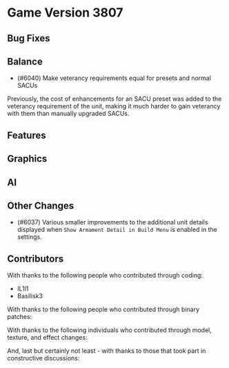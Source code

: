 # Game Version 3807

## Bug Fixes

<!-- Remove header when empty -->

## Balance

- (#6040) Make veterancy requirements equal for presets and normal SACUs

Previously, the cost of enhancements for an SACU preset was added to the veterancy requirement of the unit, making it much harder to gain veterancy with them than manually upgraded SACUs.

## Features

<!-- Remove header when empty -->

## Graphics

<!-- Remove header when empty -->

## AI

<!-- Remove header when empty -->

## Other Changes

- (#6037) Various smaller improvements to the additional unit details displayed when `Show Armament Detail in Build Menu` is enabled in the settings.

## Contributors

With thanks to the following people who contributed through coding:

- lL1l1
- Basilisk3

With thanks to the following people who contributed through binary patches:

<!-- Remove when empty -->

With thanks to the following individuals who contributed through model, texture, and effect changes:

<!-- Remove when empty -->

And, last but certainly not least - with thanks to those that took part in constructive discussions:

<!-- Remove when empty -->

